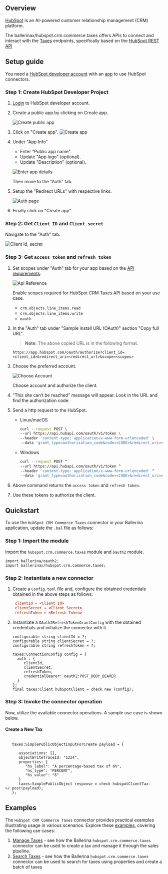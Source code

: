 ## Overview

[HubSpot](https://www.hubspot.com) is an AI-powered customer relationship management (CRM) platform.

The ballerinax/hubspot.crm.commerce.taxes offers APIs to connect and interact with the [Taxes](https://developers.hubspot.com/docs/guides/api/crm/commerce/taxes) endpoints, specifically based on the [HubSpot REST API](https://developers.hubspot.com/docs/reference/api)

## Setup guide

You need a [HubSpot developer account](https://developers.hubspot.com/get-started) with an [app](https://developers.hubspot.com/docs/guides/apps/public-apps/overview) to use HubSpot connectors.

### Step 1: Create HubSpot Developer Project

1. [Login](https://app.hubspot.com/login) to HubSpot developer account.

2. Create a public app by clicking on Create app.

   ![Create public app](https://raw.githubusercontent.com/ballerina-platform/module-ballerinax-hubspot.crm.commerce.taxes/main/docs/setup/resources/build_public_app.png)

3. Click on "Create app".
   ![Create app](https://raw.githubusercontent.com/ballerina-platform/module-ballerinax-hubspot.crm.commerce.taxes/main/docs/setup/resources/create_app.png)

4. Under "App Info"
   - Enter "Public app name".
   - Update "App logo" (optional).
   - Update "Description" (optional).

   ![Enter app details](https://raw.githubusercontent.com/ballerina-platform/module-ballerinax-hubspot.crm.commerce.taxes/main/docs/setup/resources/enter_app_details.png)

   Then move to the "Auth" tab.

5. Setup the "Redirect URLs" with respective links.

   ![Auth page](https://raw.githubusercontent.com/ballerina-platform/module-ballerinax-hubspot.crm.commerce.taxes/main/docs/setup/resources/auth_page.png)

6. Finally click on "Create app".

### Step 2: Get `Client ID` and `Client secret`

Navigate to the "Auth" tab.

![Client Id, secret](https://raw.githubusercontent.com/ballerina-platform/module-ballerinax-hubspot.crm.commerce.taxes/main/docs/setup/resources/client_id_secret.png)

### Step 3: Get `access token` and `refresh token`

1. Set scopes under "Auth" tab for your app based on the [API requirements](https://developers.hubspot.com/docs/reference/api).

   ![Api Reference ](https://raw.githubusercontent.com/ballerina-platform/module-ballerinax-hubspot.crm.commerce.taxes/main/docs/setup/resources/exmaple_api_reference.png)

   Enable scopes required for HubSpot CRM Taxes API based on your use case.
   - `crm.objects.line_items.read`
   - `crm.objects.line_items.write`
   - `oauth`

2. In the "Auth" tab under "Sample install URL (OAuth)" section "Copy full URL".
   > **Note:** The above copied URL is in the following format.

   ```
   https://app.hubspot.com/oauth/authorize?client_id=<client_id>&redirect_uri=<redirect_url>&scope=<scopes>
   ```

3. Choose the preferred account.

   ![Choose Account](https://raw.githubusercontent.com/ballerina-platform/module-ballerinax-hubspot.crm.commerce.taxes/main/docs/setup/resources/account_chose.png)

   Choose account and authorize the client.

4. "This site can’t be reached" message will appear. Look in the URL and find the authorization code.

5. Send a http request to the HubSpot.

   - Linux/macOS

     ```bash
     curl --request POST \
     --url https://api.hubapi.com/oauth/v1/token \
     --header 'content-type: application/x-www-form-urlencoded' \
     --data 'grant_type=authorization_code&code=<CODE>&redirect_uri=<YOUR_REDIRECT_URI>&client_id=<YOUR_CLIENT_ID>&client_secret=<YOUR_CLIENT_SECRET>'
     ```

   - Windows

     ```bash
     curl --request POST ^
     --url https://api.hubapi.com/oauth/v1/token ^
     --header 'content-type: application/x-www-form-urlencoded' ^
     --data 'grant_type=authorization_code&code=<CODE>&redirect_uri=<YOUR_REDIRECT_URI>&client_id=<YOUR_CLIENT_ID>&client_secret=<YOUR_CLIENT_SECRET>'
     ```

6. Above command returns the `access token` and `refresh token`.

7. Use these tokens to authorize the client.

## Quickstart

To use the `HubSpot CRM Commerce Taxes` connector in your Ballerina application, update the `.bal` file as follows:

### Step 1: Import the module

Import the `hubspot.crm.commerce.taxes` module and `oauth2` module.

```ballerina
import ballerina/oauth2;
import ballerinax/hubspot.crm.commerce.taxes;
```

### Step 2: Instantiate a new connector

1. Create a `Config.toml` file and, configure the obtained credentials obtained in the above steps as follows:

   ```toml
    clientId = <Client Id>
    clientSecret = <Client Secret>
    refreshToken = <Refresh Token>
   ```

2. Instantiate a `OAuth2RefreshTokenGrantConfig` with the obtained credentials and initialize the connector with it.

    ```ballerina
   configurable string clientId = ?;
   configurable string clientSecret = ?;
   configurable string refreshToken = ?;

   taxes:ConnectionConfig config = {
      auth : {
         clientId,
         clientSecret,
         refreshToken,
         credentialBearer: oauth2:POST_BODY_BEARER
      }
   };
   final taxes:Client hubSpotClient = check new (config);
   ```

### Step 3: Invoke the connector operation

Now, utilize the available connector operations. A sample use case is shown below.

#### Create a New Tax

```ballerina

   taxes:SimplePublicObjectInputForCreate payload = {

      associations: [],
      objectWriteTraceId: "1234",
      properties: {
         "hs_label": "A percentage-based tax of 6%",
         "hs_type": "PERCENT",
         "hs_value": "6"
      }
      taxes:SimplePublicObject response = check hubspotClientTax->/.post(payload);
   };
```

## Examples

The `HubSpot CRM Commerce Taxes` connector provides practical examples illustrating usage in various scenarios. Explore these [examples](https://github.com/ballerina-platform/module-ballerinax-hubspot.crm.commerce.taxes/tree/main/examples), covering the following use cases:

1. [Manage Taxes](https://github.com/ballerina-platform/module-ballerinax-hubspot.crm.commerce.taxes/tree/main/examples/manage-taxes/) - see how the Ballerina `hubspot.crm.commerce.taxes` connector can be used to create a tax and manage it through the sales pipeline.
2. [Search Taxes](https://github.com/ballerina-platform/module-ballerinax-hubspot.crm.commerce.taxes/tree/main/examples/search_taxes/) - see how the Ballerina `hubspot.crm.commerce.taxes` connector can be used to search for taxes using properties and create a batch of taxes
